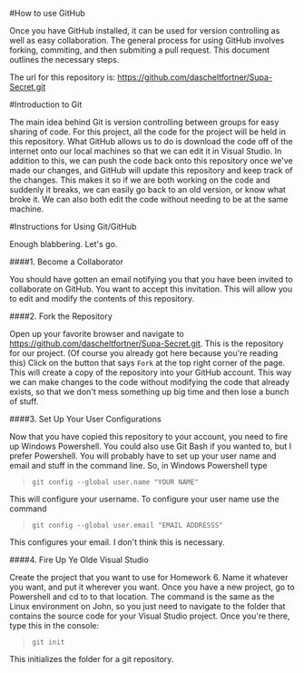 #How to use GitHub

Once you have GitHub installed, it can be used for version controlling as well as easy collaboration. The general process for using GitHub involves forking, commiting, and then submiting a pull request. This document outlines the necessary steps.

The url for this repository is: https://github.com/dascheltfortner/Supa-Secret.git

#Introduction to Git

The main idea behind Git is version controlling between groups for easy sharing of code. For this project, all the code for the project will be held in this repository. What GitHub allows us to do is download the code off of the internet onto our local machines so that we can edit it in Visual Studio. In addition to this, we can push the code back onto this repository once we've made our changes, and GitHub will update this repository and keep track of the changes. This makes it so if we are both working on the code and suddenly it breaks, we can easily go back to an old version, or know what broke it. We can also both edit the code without needing to be at the same machine.

#Instructions for Using Git/GitHub

Enough blabbering. Let's go.

####1.  Become a Collaborator

You should have gotten an email notifying you that you have been invited to collaborate on GitHub. You want to accept this invitation. This will allow you to edit and modify the contents of this repository.

####2.  Fork the Repository

Open up your favorite browser and navigate to https://github.com/dascheltfortner/Supa-Secret.git. This is the repository for our project. (Of course you already got here because you're reading this) Click on the button that says `Fork` at the top right corner of the page. This will create a copy of the repository into your GitHub account. This way we can make changes to the code without modifying the code that already exists, so that we don't mess something up big time and then lose a bunch of stuff.

####3.  Set Up Your User Configurations

Now that you have copied this repository to your account, you need to fire up Windows Powershell. You could also use Git Bash if you wanted to, but I prefer Powershell. You will probably have to set up your user name and email and stuff in the command line. So, in Windows Powershell type 

> `git config --global user.name "YOUR NAME"`

This will configure your username. To configure your user name use the command

> `git config --global user.email "EMAIL ADDRESSS"`

This configures your email. I don't think this is necessary.

####4. Fire Up Ye Olde Visual Studio

Create the project that you want to use for Homework 6. Name it whatever you want, and put it wherever you want. Once you have a new project, go to Powershell and cd to to that location. The command is the same as the Linux environment on John, so you just need to navigate to the folder that contains the source code for your Visual Studio project. Once you're there, type this in the console:

> `git init`

This initializes the folder for a git repository. 